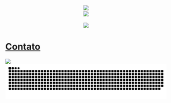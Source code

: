  <div align="center">
    <a href="https://github.com/leandrolauren">
    <img height="150em" src="https://github-readme-stats.vercel.app/api/top-langs/?username=leandrolauren&layout=compact&langs_count=7&theme=transparent"/>
  </div>

   <div align="center">    
     <img height="180em" src="https://github-readme-stats.vercel.app/api?username=leandrolauren&show_icons=true&theme=transparent&include_all_commits=true&count_private=false&layout=compact"/>
   </div>
  
  
<div align="center" style="display: inline_block"><br>
   <img src="https://skillicons.dev/icons?i=react,js,python,nodejs,nextjs,sql" />
</div>



<h1 align="start"> Contato </h1>

   <a align="center" href="https://www.linkedin.com/in/leandro-laurenzette-3b03a2167" target="_blank">
   <img align="center" src="https://img.shields.io/badge/-LinkedIn-%230077B5?style=for-the-badge&logo=linkedin&logoColor=white" target="_blank"></a> 
  </div>

  <picture>
  <source
    media="(prefers-color-scheme: dark)"
    srcset="https://raw.githubusercontent.com/platane/snk/output/github-contribution-grid-snake-dark.svg"
  />
  <source
    media="(prefers-color-scheme: light)"
    srcset="https://raw.githubusercontent.com/platane/snk/output/github-contribution-grid-snake.svg"
  />
  <img
    alt="github contribution grid snake animation"
    src="https://raw.githubusercontent.com/platane/snk/output/github-contribution-grid-snake.svg"
  />
</picture>
